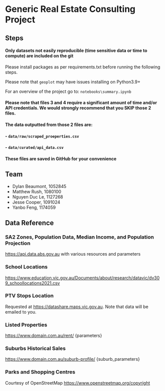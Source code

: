 # Generic Real Estate Consulting Project

## Steps
#### Only datasets not easily reproducible (time sensitive data or time to compute) are included on the git

Please install packages as per requirements.txt before running the following steps.

Please note that `geoplot` may have issues installing on Python3.9+

For an overview of the project go to: `notebooks\summary.ipynb`

#### Please note that files 3 and 4 require a significant amount of time and/or API credentials. We would strongly recommend that you SKIP those 2 files.
#### The data outputted from those 2 files are:
#### - `data/raw/scraped_proeperties.csv`
#### - `data/curated/api_data.csv`

#### These files are saved in GitHub for your convenience

## Team
- Dylan Beaumont, 1052845
- Matthew Rush, 1080100
- Nguyen Duc Le, 1127268
- Jesse Cooper, 1091024
- Yanbo Feng, 1174059

## Data Reference
### SA2 Zones, Population Data, Median Income, and Population Projection
https://api.data.abs.gov.au with various resources and parameters

### School Locations
https://www.education.vic.gov.au/Documents/about/research/datavic/dv309_schoollocations2021.csv

### PTV Stops Location
Requested at https://datashare.maps.vic.gov.au.
Note that data will be emailed to you.

### Listed Properties
https://www.domain.com.au/rent/ {parameters}

### Suburbs Historical Sales
https://www.domain.com.au/suburb-profile/ {suburb_parameters}

### Parks and Shopping Centres
Courtesy of OpenStreetMap
https://www.openstreetmap.org/copyright
